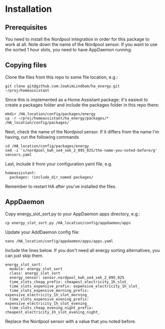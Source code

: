 # Installation
## Prerequisites
You need to install the Nordpool integration in order for this package to work at all.
Note down the name of the Nordpool sensor.
If you want to use the sorted 1 hour slots, you need to have AppDaemon running.

## Copying files
Clone the files from this repo to some file location, e.g.:
```
git clone git@github.com:JoakimLindbom/ha_energy.git ~/proj/homeassistant
```
Since this is implemented as a Home Assistant package; it's easiest to create a packages folder and include the packages folder in this repo there: 
```
mkdir /HA_location/config/packages/energy
cp -r ~/proj/homeassistant/ha_energy/packages/* /HA_location/config/packages/
```
Next, check the name of the Nordpool sensor. If it differs from the name I'm having, run the following commands
```
cd /HA_location/config/packages/energy
sed -i 's/nordpool_kwh_se4_sek_2_095_025/the-name-you-noted-before/g' sensors.yaml
```
Last, include it from your configuration.yaml file, e.g.
```
homeassistant:
  packages: !include_dir_named packages/
```
Remember to restart HA after you've installed the files.

## AppDaemon
Copy energy_slot_sort.py to your AppDaemon apps directory, e.g.:
```
cp energy_slot_sort.py /HA_location/config/appdaemon/apps
```
Update your AddDaemon config file:
```
nano /HA_location/config/appdaemon/apps/apps.yaml
```
Include the lines below. If you don't need all energy sorting alternatives, you can just skip them.
```
energy_slot_sort:
  module: energy_slot_sort
  class: energy_slot_sort
  energy_sensor: sensor.nordpool_kwh_se4_sek_2_095_025
  time_slots_cheap_prefix: cheapest_electricity_1h_slot_
  time_slots_expensive_prefix: expensive_electricity_1h_slot_
  time_slots_expensive_morning_prefix: expensive_electricity_1h_slot_morning_
  time_slots_expensive_evening_prefix: expensive_electricity_1h_slot_evening_
  time_slots_cheap_evening_night_prefix: cheapest_electricity_1h_slot_evening_night_
  ```
Replace the Nordpool sensor with a value that you noted before.
